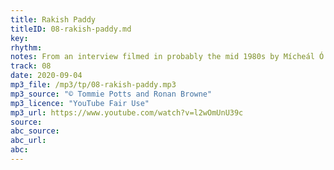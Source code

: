 ```yaml
---
title: Rakish Paddy
titleID: 08-rakish-paddy.md
key:
rhythm:
notes: From an interview filmed in probably the mid 1980s by Mícheál Ó Súilleabháin, as research for his PhD.
track: 08
date: 2020-09-04
mp3_file: /mp3/tp/08-rakish-paddy.mp3
mp3_source: "© Tommie Potts and Ronan Browne"
mp3_licence: "YouTube Fair Use"
mp3_url: https://www.youtube.com/watch?v=l2wOmUnU39c
source:  
abc_source:
abc_url:
abc:
---
```

